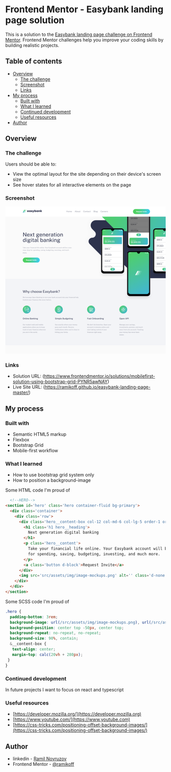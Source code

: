 # Frontend Mentor - Easybank landing page solution

This is a solution to the [Easybank landing page challenge on Frontend Mentor](https://www.frontendmentor.io/challenges/easybank-landing-page-WaUhkoDN). Frontend Mentor challenges help you improve your coding skills by building realistic projects. 

## Table of contents

- [Overview](#overview)
  - [The challenge](#the-challenge)
  - [Screenshot](#screenshot)
  - [Links](#links)
- [My process](#my-process)
  - [Built with](#built-with)
  - [What I learned](#what-i-learned)
  - [Continued development](#continued-development)
  - [Useful resources](#useful-resources)
- [Author](#author)

## Overview

### The challenge

Users should be able to:

- View the optimal layout for the site depending on their device's screen size
- See hover states for all interactive elements on the page

### Screenshot

![](./screenshot.png)

### Links

- Solution URL: (https://www.frontendmentor.io/solutions/mobilefirst-solution-using-bootstrap-grid-PYNR5awNAY)
- Live Site URL: (https://ramikoff.github.io/easybank-landing-page-master/)

## My process

### Built with

- Semantic HTML5 markup
- Flexbox
- Bootstrap Grid
- Mobile-first workflow



### What I learned

- How to use bootstrap grid system only
- How to position a background-image

Some HTML code I'm proud of
```html
  <!--HERO-->
<section id='hero' class='hero container-fluid bg-primary'>
  <div class='container'>
    <div class='row'>
      <div class='hero__content-box col-12 col-md-6 col-lg-5 order-1 order-md-0'>
        <h1 class='h1 hero__heading'>
          Next generation digital banking
        </h1>
        <p class='hero__content'>
          Take your financial life online. Your Easybank account will be a one-stop-shop
          for spending, saving, budgeting, investing, and much more.
        </p>
        <a class='button d-block'>Request Invite</a>
      </div>
      <img src='src/assets/img/image-mockups.png' alt='' class='d-none d-md-block bg-mockups'>
    </div>
  </div>
</section>
```

Some SCSS code I'm proud of
```scss
.hero {
  padding-bottom: 3rem;
  background-image: url(/src/assets/img/image-mockups.png), url(/src/assets/img/bg-intro-mobile.svg);
  background-position: center top -50px, center top;
  background-repeat: no-repeat, no-repeat;
  background-size: 90%, contain;
  &__content-box {
   text-align: center;
   margin-top: calc(20vh + 280px);
 }
}
```

### Continued development

In future projects I want to focus on react and typescript

### Useful resources

- [https://developer.mozilla.org/](https://developer.mozilla.org) 
- [https://www.youtube.com/](https://www.youtube.com) 
- [https://css-tricks.com/positioning-offset-background-images/](https://css-tricks.com/positioning-offset-background-images/)


## Author

- linkedin - [Ramil Novruzov](https://www.linkedin.com/in/ramilnovruzov/)
- Frontend Mentor - [@ramikoff](https://www.frontendmentor.io/profile/ramikoff)


